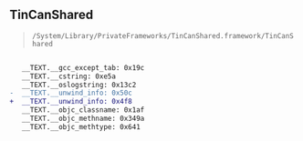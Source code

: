 ## TinCanShared

> `/System/Library/PrivateFrameworks/TinCanShared.framework/TinCanShared`

```diff

   __TEXT.__gcc_except_tab: 0x19c
   __TEXT.__cstring: 0xe5a
   __TEXT.__oslogstring: 0x13c2
-  __TEXT.__unwind_info: 0x50c
+  __TEXT.__unwind_info: 0x4f8
   __TEXT.__objc_classname: 0x1af
   __TEXT.__objc_methname: 0x349a
   __TEXT.__objc_methtype: 0x641

```
